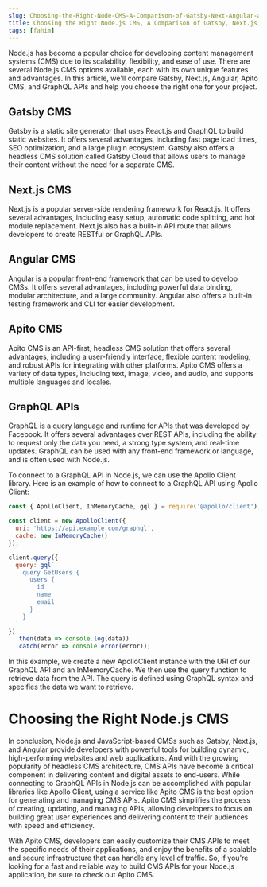 ```yaml
---
slug: Choosing-the-Right-Node-CMS-A-Comparison-of-Gatsby-Next-Angular-apito-cms
title: Choosing the Right Node.js CMS, A Comparison of Gatsby, Next.js, Angular, Apito CMS and GraphQL APIs
tags: [fahim]
---
```


Node.js has become a popular choice for developing content management systems (CMS) due to its scalability, flexibility, and ease of use. There are several Node.js CMS options available, each with its own unique features and advantages. In this article, we'll compare Gatsby, Next.js, Angular, Apito CMS, and GraphQL APIs and help you choose the right one for your project.

## Gatsby CMS

Gatsby is a static site generator that uses React.js and GraphQL to build static websites. It offers several advantages, including fast page load times, SEO optimization, and a large plugin ecosystem. Gatsby also offers a headless CMS solution called Gatsby Cloud that allows users to manage their content without the need for a separate CMS.

## Next.js CMS

Next.js is a popular server-side rendering framework for React.js. It offers several advantages, including easy setup, automatic code splitting, and hot module replacement. Next.js also has a built-in API route that allows developers to create RESTful or GraphQL APIs.

## Angular CMS

Angular is a popular front-end framework that can be used to develop CMSs. It offers several advantages, including powerful data binding, modular architecture, and a large community. Angular also offers a built-in testing framework and CLI for easier development.

## Apito CMS

Apito CMS is an API-first, headless CMS solution that offers several advantages, including a user-friendly interface, flexible content modeling, and robust APIs for integrating with other platforms. Apito CMS offers a variety of data types, including text, image, video, and audio, and supports multiple languages and locales.

## GraphQL APIs

GraphQL is a query language and runtime for APIs that was developed by Facebook. It offers several advantages over REST APIs, including the ability to request only the data you need, a strong type system, and real-time updates. GraphQL can be used with any front-end framework or language, and is often used with Node.js.

To connect to a GraphQL API in Node.js, we can use the Apollo Client library. Here is an example of how to connect to a GraphQL API using Apollo Client:

```javascript
const { ApolloClient, InMemoryCache, gql } = require('@apollo/client');

const client = new ApolloClient({
  uri: 'https://api.example.com/graphql',
  cache: new InMemoryCache()
});

client.query({
  query: gql`
    query GetUsers {
      users {
        id
        name
        email
      }
    }
  `
})
  .then(data => console.log(data))
  .catch(error => console.error(error));
```
In this example, we create a new ApolloClient instance with the URI of our GraphQL API and an InMemoryCache. We then use the query function to retrieve data from the API. The query is defined using GraphQL syntax and specifies the data we want to retrieve.

# Choosing the Right Node.js CMS

In conclusion, Node.js and JavaScript-based CMSs such as Gatsby, Next.js, and Angular provide developers with powerful tools for building dynamic, high-performing websites and web applications. And with the growing popularity of headless CMS architecture, CMS APIs have become a critical component in delivering content and digital assets to end-users. While connecting to GraphQL APIs in Node.js can be accomplished with popular libraries like Apollo Client, using a service like Apito CMS is the best option for generating and managing CMS APIs. Apito CMS simplifies the process of creating, updating, and managing APIs, allowing developers to focus on building great user experiences and delivering content to their audiences with speed and efficiency. 

With Apito CMS, developers can easily customize their CMS APIs to meet the specific needs of their applications, and enjoy the benefits of a scalable and secure infrastructure that can handle any level of traffic. So, if you're looking for a fast and reliable way to build CMS APIs for your Node.js application, be sure to check out Apito CMS.




